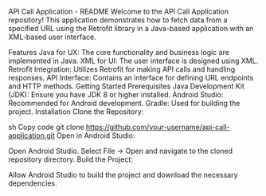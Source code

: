 API Call Application - README
Welcome to the API Call Application repository! This application demonstrates how to fetch data from a specified URL using the Retrofit library in a Java-based application with an XML-based user interface.

Features
Java for UX: The core functionality and business logic are implemented in Java.
XML for UI: The user interface is designed using XML.
Retrofit Integration: Utilizes Retrofit for making API calls and handling responses.
API Interface: Contains an interface for defining URL endpoints and HTTP methods.
Getting Started
Prerequisites
Java Development Kit (JDK): Ensure you have JDK 8 or higher installed.
Android Studio: Recommended for Android development.
Gradle: Used for building the project.
Installation
Clone the Repository:

sh
Copy code
git clone https://github.com/your-username/api-call-application.git
Open in Android Studio:

Open Android Studio.
Select File -> Open and navigate to the cloned repository directory.
Build the Project:

Allow Android Studio to build the project and download the necessary dependencies.
